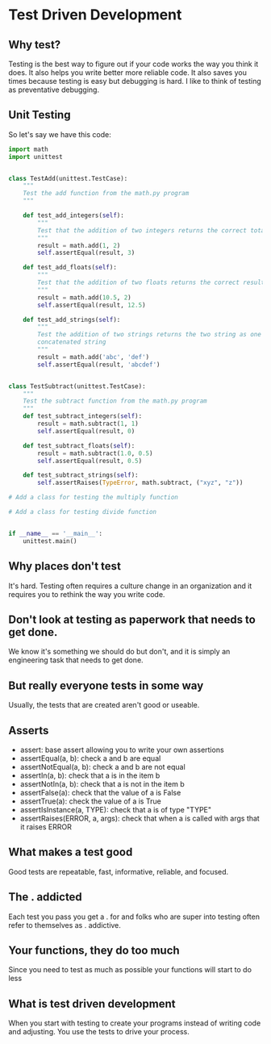 # Test Driven Development

## Why test?
Testing is the best way to figure out if your code works the way you think it does. It also helps you write better more reliable code. It also saves you times because testing is easy but debugging is hard. I like to think of testing as preventative debugging.

## Unit Testing
So let's say we have this code:

```python
import math
import unittest


class TestAdd(unittest.TestCase):
    """
    Test the add function from the math.py program
    """

    def test_add_integers(self):
        """
        Test that the addition of two integers returns the correct total
        """
        result = math.add(1, 2)
        self.assertEqual(result, 3)

    def test_add_floats(self):
        """
        Test that the addition of two floats returns the correct result
        """
        result = math.add(10.5, 2)
        self.assertEqual(result, 12.5)

    def test_add_strings(self):
        """
        Test the addition of two strings returns the two string as one
        concatenated string
        """
        result = math.add('abc', 'def')
        self.assertEqual(result, 'abcdef')


class TestSubtract(unittest.TestCase):
    """
    Test the subtract function from the math.py program
    """
    def test_subtract_integers(self):
        result = math.subtract(1, 1)
        self.assertEqual(result, 0)

    def test_subtract_floats(self):
        result = math.subtract(1.0, 0.5)
        self.assertEqual(result, 0.5)

    def test_subtract_strings(self):
        self.assertRaises(TypeError, math.subtract, ("xyz", "z"))

# Add a class for testing the multiply function

# Add a class for testing divide function


if __name__ == '__main__':
    unittest.main()
```

## Why places don't test
It's hard. Testing often requires a culture change in an organization and it requires you to rethink the way you write code.

## Don't look at testing as paperwork that needs to get done.

We know it's something we should do but don't, and it is simply an engineering task that needs to get done.

## But really everyone tests in some way
Usually, the tests that are created aren't good or useable.

## Asserts
- assert: base assert allowing you to write your own assertions
- assertEqual(a, b): check a and b are equal
- assertNotEqual(a, b): check a and b are not equal
- assertIn(a, b): check that a is in the item b
- assertNotIn(a, b): check that a is not in the item b
- assertFalse(a): check that the value of a is False
- assertTrue(a): check the value of a is True
- assertIsInstance(a, TYPE): check that a is of type "TYPE"
- assertRaises(ERROR, a, args): check that when a is called with args that it raises ERROR

## What makes a test good
Good tests are repeatable, fast, informative, reliable, and focused.

## The . addicted
Each test you pass you get a . for and folks who are super into testing often refer to themselves as . addictive.

## Your functions, they do too much
Since you need to test as much as possible your functions will start to do less

## What is test driven development

When you start with testing to create your programs instead of writing code and adjusting. You use the tests to drive your process.
